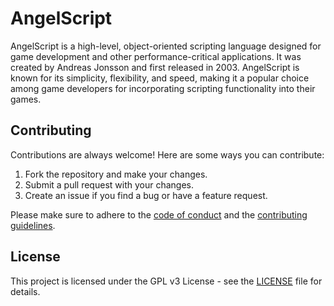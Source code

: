 # AngelScript
AngelScript is a high-level, object-oriented scripting language designed for game development and other performance-critical applications. It was created by Andreas Jonsson and first released in 2003. AngelScript is known for its simplicity, flexibility, and speed, making it a popular choice among game developers for incorporating scripting functionality into their games.

## Contributing

Contributions are always welcome! Here are some ways you can contribute:

1. Fork the repository and make your changes. 
2. Submit a pull request with your changes.
3. Create an issue if you find a bug or have a feature request.

Please make sure to adhere to the [code of conduct](CODE_OF_CONDUCT.md) and the [contributing guidelines](CONTRIBUTING.md).

## License

This project is licensed under the GPL v3 License - see the [LICENSE](LICENSE) file for details.
